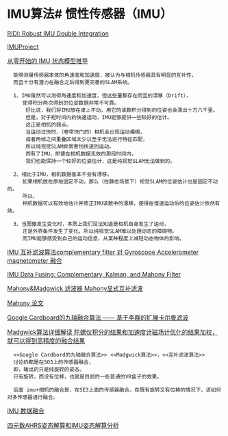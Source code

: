 # IMU算法# 惯性传感器（IMU）

[RIDI: Robust IMU Double Integration](https://github.com/Ewenwan/ridi_imu)

[IMUProject](https://github.com/Ewenwan/IMUProject)


[从零开始的 IMU 状态模型推导](https://fzheng.me/2016/11/20/imu_model_eq/)

      能够测量传感器本体的角速度和加速度，被认为与相机传感器具有明显的互补性，
      而且十分有潜力在融合之后得到更完善的SLAM系统。
      
      1、IMU虽然可以测得角速度和加速度，但这些量都存在明显的漂移（Drift），
         使得积分两次得到的位姿数据非常不可靠。
          好比说，我们将IMU放在桌上不动，用它的读数积分得到的位姿也会漂出十万八千里。
          但是，对于短时间内的快速运动，IMU能够提供一些较好的估计。
          这正是相机的弱点。
          当运动过快时，（卷帘快门的）相机会出现运动模糊，
          或者两帧之间重叠区域太少以至于无法进行特征匹配，
          所以纯视觉SLAM非常害怕快速的运动。
          而有了IMU，即使在相机数据无效的那段时间内，
          我们也能保持一个较好的位姿估计，这是纯视觉SLAM无法做到的。
          
      2、相比于IMU，相机数据基本不会有漂移。
         如果相机放在原地固定不动，那么（在静态场景下）视觉SLAM的位姿估计也是固定不动的。
         所以，
         相机数据可以有效地估计并修正IMU读数中的漂移，使得在慢速运动后的位姿估计依然有效。
         
      3、当图像发生变化时，本质上我们没法知道是相机自身发生了运动，
         还是外界条件发生了变化，所以纯视觉SLAM难以处理动态的障碍物。
         而IMU能够感受到自己的运动信息，从某种程度上减轻动态物体的影响。
         
[IMU 互补滤波算法complementary filter 对 Gyroscope Accelerometer magnetometer 融合](http://www.pieter-jan.com/node/11)

[IMU Data Fusing: Complementary, Kalman, and Mahony Filter](http://www.olliw.eu/2013/imu-data-fusing/)

[Mahony&Madgwick 滤波器 Mahony显式互补滤波](http://chenbinpeng.com/2016/10/08/ECF/)

[Mahony 论文](http://chenbinpeng.com/2016/10/08/ECF/A%20Complementary%20Filter%20for%20Attitude%20Estimation%20of%20a%20Fixed-Wing%20UAV.pdf)

[Google Cardboard的九轴融合算法 —— 基于李群的扩展卡尔曼滤波](http://www.cnblogs.com/ilekoaiq/p/8710812.html)

[Madgwick算法详细解读 陀螺仪积分的结果和加速度计磁场计优化的结果加权，就可以得到高精度的融合结果 ](http://www.cnblogs.com/ilekoaiq/p/8849217.html)

      <<Google Cardbord的九轴融合算法>> <<Madgwick算法>>，<<互补滤波算法>>
      讨论的都是在SO3上的传感器融合，
      即，输出的只是纯旋转的姿态。
      只有旋转，而没有位移，也就是目前的一些普通的VR盒子的效果。 
      
      后面 imu+相机的融合是，在SE3上面的传感器融合，在既有旋转又有位移的情况下，该如何对多传感器进行融合。
      
      
[IMU 数据融合](https://blog.csdn.net/haithink/article/details/79975679)

[四元数AHRS姿态解算和IMU姿态解算分析](http://www.bspilot.com/?p=121)

